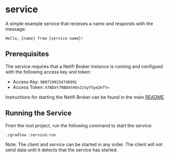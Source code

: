 # service
A simple example service that receives a name and responds with the message: 

    Hello, {name} from {service name}!

## Prerequisites
The service requires that a Netifi Broker instance is running and configued with the following access key and token:

* Access Key: `9007199254740991`
* Access Token: `kTBDVtfRBO4tHOnZzSyY5ym2kfY=`

Instructions for starting the Netifi Broker can be found in the main [README](../README.md).

## Running the Service
From the root project, run the following command to start the service:

    ./gradlew :service:run
    
Note: The client and service can be started in any order. The client will not send data until it detects that the service has started.
